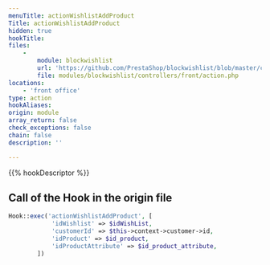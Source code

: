 ```yaml
---
menuTitle: actionWishlistAddProduct
Title: actionWishlistAddProduct
hidden: true
hookTitle: 
files:
    -
        module: blockwishlist
        url: 'https://github.com/PrestaShop/blockwishlist/blob/master/controllers/front/action.php'
        file: modules/blockwishlist/controllers/front/action.php
locations:
    - 'front office'
type: action
hookAliases: 
origin: module
array_return: false
check_exceptions: false
chain: false
description: ''

---
```


{{% hookDescriptor %}}

## Call of the Hook in the origin file

```php
Hook::exec('actionWishlistAddProduct', [
            'idWishlist' => $idWishList,
            'customerId' => $this->context->customer->id,
            'idProduct' => $id_product,
            'idProductAttribute' => $id_product_attribute,
        ])
```
